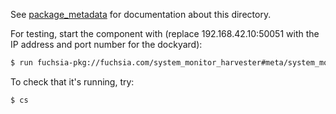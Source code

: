 See [package_metadata](/docs/concepts/storage/package_metadata) for documentation about this
directory.

For testing, start the component with (replace 192.168.42.10:50051 with the IP
address and port number for the dockyard):
```bash
$ run fuchsia-pkg://fuchsia.com/system_monitor_harvester#meta/system_monitor_harvester.cmx 192.168.42.10:50051 &
```

To check that it's running, try:
```bash
$ cs
```
